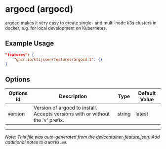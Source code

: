 
# argocd (argocd)

argocd makes it very easy to create single- and multi-node k3s clusters in docker, e.g. for local development on Kubernetes.

## Example Usage

```json
"features": {
    "ghcr.io/ktijssen/features/argocd:1": {}
}
```

## Options

| Options Id | Description | Type | Default Value |
|-----|-----|-----|-----|
| version | Version of argocd to install. Accepts versions with or without the 'v' prefix. | string | latest |



---

_Note: This file was auto-generated from the [devcontainer-feature.json](https://github.com/ktijssen/features/blob/main/src/argocd/devcontainer-feature.json).  Add additional notes to a `NOTES.md`._

